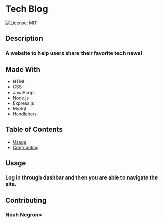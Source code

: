 # Tech Blog
  ![License: MIT](https://img.shields.io/badge/License-MIT-yellow.svg)
  ## Description
  ### A website to help users share their favorite tech news!
  ## Made With
  - HTML
  - CSS
  - JavaScript
  - Node.js
  - Express.js
  - MySql
  - Handlebars
  ## Table of Contents
  - <a href="#usage">Usage</a>
  - <a href="#contributing">Contributing</a>
  ## Usage
  ### Log in through dashbar and then you are able to navigate the site.
  ## Contributing
  ### Noah Negron>